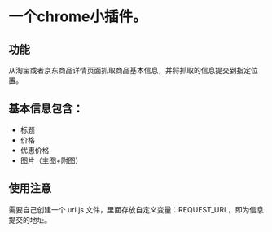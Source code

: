# 一个chrome小插件。
## 功能
从淘宝或者京东商品详情页面抓取商品基本信息，并将抓取的信息提交到指定位置。

## 基本信息包含：
* 标题
* 价格
* 优惠价格
* 图片（主图+附图）

## 使用注意
需要自己创建一个 url.js 文件，里面存放自定义变量：REQUEST_URL，即为信息提交的地址。



